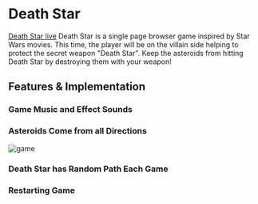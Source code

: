 # Death Star

[Death Star live][heroku]
Death Star is a single page browser game inspired by Star Wars movies.
This time, the player will be on the villain side helping to protect the
secret weapon "Death Star". Keep the asteroids from hitting Death Star by
destroying them with your weapon!

[heroku]: https://kobe1104.github.io/Death-Star/

## Features & Implementation

### Game Music and Effect Sounds

### Asteroids Come from all Directions
![game](./docs/wireframes/home-logged-in.png)
### Death Star has Random Path Each Game
### Restarting Game
